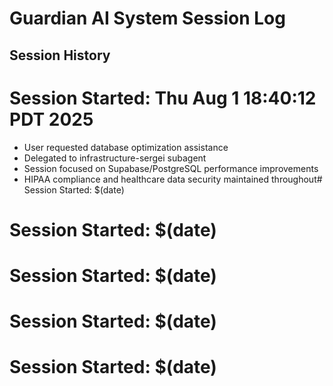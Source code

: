 # Guardian AI System Session Log

## Session History

# Session Started: Thu Aug  1 18:40:12 PDT 2025
- User requested database optimization assistance
- Delegated to infrastructure-sergei subagent
- Session focused on Supabase/PostgreSQL performance improvements
- HIPAA compliance and healthcare data security maintained throughout# Session Started: $(date)
# Session Started: $(date)
# Session Started: $(date)
# Session Started: $(date)
# Session Started: $(date)
